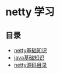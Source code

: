 # netty 学习

## 目录
- [netty基础知识](https://jsd.qyjmed.com/project/java_io/src/master/doc/1.1-base.md)
- [java基础知识](https://jsd.qyjmed.com/project/java_io/src/master/doc/1.2-javaBase.md)
- [netty源码目录](https://jsd.qyjmed.com/project/java_io/src/master/doc/1.3-nettyBase.md)